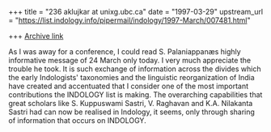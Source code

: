+++
title = "236 aklujkar at unixg.ubc.ca"
date = "1997-03-29"
upstream_url = "https://list.indology.info/pipermail/indology/1997-March/007481.html"

+++
[Archive link](https://list.indology.info/pipermail/indology/1997-March/007481.html)

As I was away for a conference, I could read S. Palaniappanæs highly
informative message of 24 March only today.  I very much appreciate the
trouble he took. It is such exchange of information across the divides
which the early Indologists' taxonomies and the linguistic reorganization
of India have created and accentuated that I consider one of the most
important contributions the INDOLOGY list is making. The overarching
capabilities that great scholars like S. Kuppuswami Sastri, V. Raghavan and
K.A. Nilakanta Sastri had can now be realised in Indology, it seems, only
through sharing of information that occurs on INDOLOGY.






